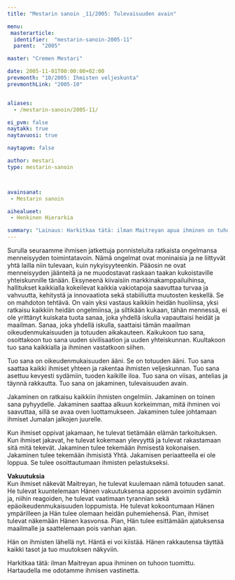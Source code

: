 ```yaml
---
title: "Mestarin sanoin _11/2005: Tulevaisuuden avain"

menu:
 masterarticle:
  identifier:  "mestarin-sanoin-2005-11"
  parent:  "2005"

master: "Cremen Mestari"

date: 2005-11-01T00:00:00+02:00
prevmonth: "10/2005: Ihmisten veljeskunta"
prevmonthLink: "2005-10"


aliases:
  - /mestarin-sanoin/2005-11/

ei_pvm: false
naytakk: true
naytavuosi: true

naytapvm: false

author: mestari
type: mestarin-sanoin



avainsanat:
 - Mestarin sanoin

aihealueet:
 - Henkinen Hierarkia

summary: "Lainaus: Harkitkaa tätä: ilman Maitreyan apua ihminen on tuhoon tuomittu. Hartaudella me odotamme ihmisen vastinetta."
---
```

<p>Surulla seuraamme ihmisen jatkettuja ponnisteluita ratkaista ongelmansa menneisyyden toimintatavoin. Nämä ongelmat ovat moninaisia ja ne liittyvät yhtä lailla niin tulevaan, kuin nykyisyyteenkin. Pääosin ne ovat menneisyyden jäänteitä ja ne muodostavat raskaan taakan kukoistaville yhteiskunnille tänään. Eksyneenä kiivaisiin markkinakamppailuihinsa, hallitukset kaikkialla kokeilevat kaikkia vakiotapoja saavuttaa turvaa ja vahvuutta, kehitystä ja innovaatiota sekä stabiiliutta muutosten keskellä. Se on mahdoton tehtävä. On vain yksi vastaus kaikkiin heidän huoliinsa, yksi ratkaisu kaikkiin heidän ongelmiinsa, ja siltikään kukaan, tähän mennessä, ei ole yrittänyt kuiskata tuota sanaa, joka yhdellä iskulla vapauttaisi heidät ja maailman. Sanaa, joka yhdellä iskulla, saattaisi tämän maailman oikeudenmukaisuuden ja totuuden aikakauteen. Kaikukoon tuo sana, osoittakoon tuo sana uuden sivilisaation ja uuden yhteiskunnan. Kuultakoon tuo sana kaikkialla ja ihminen vastatkoon siihen.</p>
<p>Tuo sana on oikeudenmukaisuuden ääni. Se on totuuden ääni. Tuo sana saattaa kaikki ihmiset yhteen ja rakentaa ihmisten veljeskunnan. Tuo sana asettuu kevyesti sydämiin, tuoden kaikille iloa. Tuo sana on viisas, antelias ja täynnä rakkautta. Tuo sana on jakaminen, tulevaisuuden avain.</p>
<p>Jakaminen on ratkaisu kaikkiin ihmisten ongelmiin. Jakaminen on toinen sana pyhyydelle. Jakaminen saattaa alkuun korkeimman, mitä ihminen voi saavuttaa, sillä se avaa oven luottamukseen. Jakaminen tulee johtamaan ihmiset Jumalan jalkojen juurelle.</p>
<p>Kun ihmiset oppivat jakamaan, he tulevat tietämään elämän tarkoituksen. Kun ihmiset jakavat, he tulevat kokemaan ylevyyttä ja tulevat rakastamaan sitä mitä tekevät. Jakaminen tulee tekemään ihmisestä kokonaisen. Jakaminen tulee tekemään ihmisistä Yhtä. Jakamisen periaatteella ei ole loppua. Se tulee osoittautumaan ihmisten pelastukseksi.</p>
<p><strong>Vakuutuksia</strong><br>
Kun ihmiset näkevät Maitreyan, he tulevat kuulemaan nämä totuuden sanat. He tulevat kuuntelemaan Hänen vakuutuksensa apposen avoimin sydämin ja, niihin reagoiden, he tulevat vaatimaan tyrannian sekä epäoikeudenmukaisuuden loppumista. He tulevat kokoontumaan Hänen ympärilleen ja Hän tulee olemaan heidän puhemiehensä. Pian, ihmiset tulevat näkemään Hänen kasvonsa. Pian, Hän tulee esittämään ajatuksensa maailmalle ja saattelemaan pois vanhan ajan.</p>
<p>Hän on ihmisten lähellä nyt. Häntä ei voi kiistää. Hänen rakkautensa täyttää kaikki tasot ja tuo muutoksen näkyviin.</p>
<p>Harkitkaa tätä: ilman Maitreyan apua ihminen on tuhoon tuomittu. Hartaudella me odotamme ihmisen vastinetta.</p>